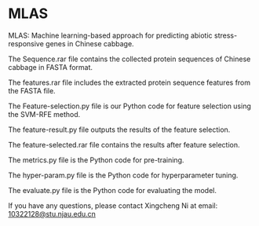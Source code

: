 # MLAS
MLAS: Machine learning-based approach for predicting abiotic stress-responsive genes in Chinese cabbage. 

The Sequence.rar file contains the collected protein sequences of Chinese cabbage in FASTA format. 

The features.rar file includes the extracted protein sequence features from the FASTA file. 

The Feature-selection.py file is our Python code for feature selection using the SVM-RFE method. 

The feature-result.py file outputs the results of the feature selection. 

The feature-selected.rar file contains the results after feature selection. 

The metrics.py file is the Python code for pre-training. 

The hyper-param.py file is the Python code for hyperparameter tuning.

The evaluate.py file is the Python code for evaluating the model. 

If you have any questions, please contact Xingcheng Ni at email: 10322128@stu.njau.edu.cn
